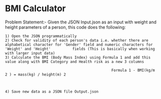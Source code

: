 # BMI Calculator

Problem Statement:- Given the JSON Input.json as an input with weight and height parameters of a person, this code does the following:

    1) Open the JSON programmatically
    2) Check for validity of each person's data i.e. whether there are alphabetical character for 'Gender' field and numeric characters for 'Weight' and 'Height'          fields (This is basically when working with larger input data)
    3) Calculate the BMI (Body Mass Index) using Formula 1 and add this value along with BMI Category and Health risk as a new 3 columns 
    
                                                     Formula 1 - BMI(kg/m 2 ) = mass(kg) / height(m) 2
                                                     
                                                     
                                                    
    4) Save new data as a JSON file Output.json

